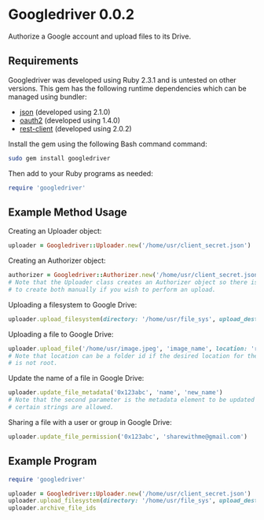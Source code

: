 # Googledriver 0.0.2
Authorize a Google account and upload files to its Drive.
## Requirements
Googledriver was developed using Ruby 2.3.1 and is untested on other versions.
This gem has the following runtime dependencies which can be managed using
bundler:
* [json](https://rubygems.org/gems/json) (developed using 2.1.0)
* [oauth2](https://rubygems.org/gems/oauth2) (developed using 1.4.0)
* [rest-client](https://rubygems.org/gems/rest-client) (developed using 2.0.2)

Install the gem using the following Bash command command:
```bash
sudo gem install googledriver
```
Then add to your Ruby programs as needed:
```ruby
require 'googledriver'
```
## Example Method Usage
Creating an Uploader object:
```ruby
uploader = Googledriver::Uploader.new('/home/usr/client_secret.json')
```
Creating an Authorizer object:
```ruby
authorizer = Googledriver::Authorizer.new('/home/usr/client_secret.json')
# Note that the Uploader class creates an Authorizer object so there is no need
# to create both manually if you wish to perform an upload.
```
Uploading a filesystem to Google Drive:
```ruby
uploader.upload_filesystem(directory: '/home/usr/file_sys', upload_dest: 'root')
```
Uploading a file to Google Drive:
```ruby
uploader.upload_file('/home/usr/image.jpeg', 'image_name', location: 'root')
# Note that location can be a folder id if the desired location for the file
# is not root.
```
Update the name of a file in Google Drive:
```ruby
uploader.update_file_metadata('0x123abc', 'name', 'new_name')
# Note that the second parameter is the metadata element to be updated so only
# certain strings are allowed.
```
Sharing a file with a user or group in Google Drive:
```ruby
uploader.update_file_permission('0x123abc', 'sharewithme@gmail.com')
```
## Example Program
```ruby
require 'googledriver'

uploader = Googledriver::Uploader.new('/home/usr/client_secret.json')
uploader.upload_filesystem(directory: '/home/usr/file_sys', upload_dest: 'root')
uploader.archive_file_ids
```
